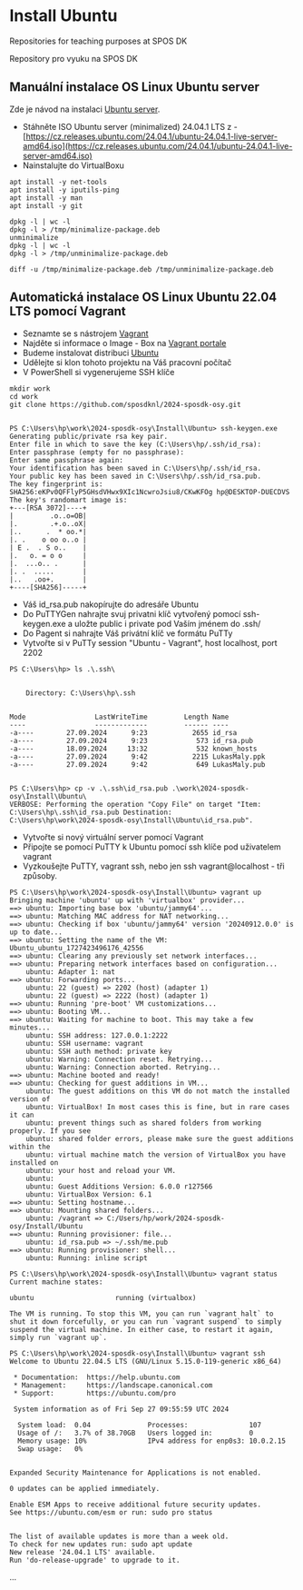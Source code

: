 # Install Ubuntu
Repositories for teaching purposes at SPOS DK

Repository pro vyuku na SPOS DK

## Manuální instalace OS Linux Ubuntu server

Zde je návod na instalaci [Ubuntu server](https://ubuntu.com/tutorials/install-ubuntu-server#1-overview).

- Stáhněte ISO Ubuntu server (minimalized) 24.04.1 LTS z - [https://cz.releases.ubuntu.com/24.04.1/ubuntu-24.04.1-live-server-amd64.iso](https://cz.releases.ubuntu.com/24.04.1/ubuntu-24.04.1-live-server-amd64.iso)
- Nainstalujte do VirtualBoxu

```console
apt install -y net-tools
apt install -y iputils-ping
apt install -y man
apt install -y git

dpkg -l | wc -l
dpkg -l > /tmp/minimalize-package.deb
unminimalize
dpkg -l | wc -l
dpkg -l > /tmp/unminimalize-package.deb

diff -u /tmp/minimalize-package.deb /tmp/unminimalize-package.deb
```
## Automatická instalace OS Linux Ubuntu 22.04 LTS pomocí Vagrant

- Seznamte se s nástrojem [Vagrant](https://www.vagrantup.com)
- Najděte si informace o Image - Box na [Vagrant portale](https://portal.cloud.hashicorp.com/vagrant/discover)
- Budeme instalovat distribuci [Ubuntu](https://ubuntu.com)
- Udělejte si klon tohoto projektu na Váš pracovní počítač
- V PowerShell si vygenerujeme SSH klíče

```console
mkdir work
cd work
git clone https://github.com/sposdknl/2024-sposdk-osy.git


PS C:\Users\hp\work\2024-sposdk-osy\Install\Ubuntu> ssh-keygen.exe
Generating public/private rsa key pair.
Enter file in which to save the key (C:\Users\hp/.ssh/id_rsa):
Enter passphrase (empty for no passphrase):
Enter same passphrase again:
Your identification has been saved in C:\Users\hp/.ssh/id_rsa.
Your public key has been saved in C:\Users\hp/.ssh/id_rsa.pub.
The key fingerprint is:
SHA256:eKPv0QFFlyP5GHsdVHwx9XIc1NcwroJsiu8/CKwKFOg hp@DESKTOP-DUECDVS
The key's randomart image is:
+---[RSA 3072]----+
|         .o..o=OB|
|.        .+.o..oX|
|..      .  * oo.*|
|. .    o oo o..o |
| E .  . S o..    |
|.   o. = o o     |
|.  ...o.. .      |
|. .  .....       |
|..   .oo+.       |
+----[SHA256]-----+
```

- Váš id_rsa.pub nakopírujte do adresáře Ubuntu
- Do PuTTYGen nahrajte svuj privatni klíč vytvořený pomocí ssh-keygen.exe a uložte public i private pod Vaším jménem do .ssh/
- Do Pagent si nahrajte Váš privátní klíč ve formátu PuTTy
- Vytvořte si v PuTTy session "Ubuntu - Vagrant", host localhost, port 2202

```console
PS C:\Users\hp> ls .\.ssh\


    Directory: C:\Users\hp\.ssh


Mode                 LastWriteTime         Length Name
----                 -------------         ------ ----
-a----        27.09.2024      9:23           2655 id_rsa
-a----        27.09.2024      9:23            573 id_rsa.pub
-a----        18.09.2024     13:32            532 known_hosts
-a----        27.09.2024      9:42           2215 LukasMaly.ppk
-a----        27.09.2024      9:42            649 LukasMaly.pub


PS C:\Users\hp> cp -v .\.ssh\id_rsa.pub .\work\2024-sposdk-osy\Install\Ubuntu\
VERBOSE: Performing the operation "Copy File" on target "Item: C:\Users\hp\.ssh\id_rsa.pub Destination:
C:\Users\hp\work\2024-sposdk-osy\Install\Ubuntu\id_rsa.pub".
```

- Vytvořte si nový virtuální server pomocí Vagrant
- Připojte se pomocí PuTTY k Ubuntu pomocí ssh klíče pod uživatelem vagrant
- Vyzkoušejte PuTTY, vagrant ssh, nebo jen ssh vagrant@localhost - tři způsoby.

```console
PS C:\Users\hp\work\2024-sposdk-osy\Install\Ubuntu> vagrant up
Bringing machine 'ubuntu' up with 'virtualbox' provider...
==> ubuntu: Importing base box 'ubuntu/jammy64'...
==> ubuntu: Matching MAC address for NAT networking...
==> ubuntu: Checking if box 'ubuntu/jammy64' version '20240912.0.0' is up to date...
==> ubuntu: Setting the name of the VM: Ubuntu_ubuntu_1727423496176_42556
==> ubuntu: Clearing any previously set network interfaces...
==> ubuntu: Preparing network interfaces based on configuration...
    ubuntu: Adapter 1: nat
==> ubuntu: Forwarding ports...
    ubuntu: 22 (guest) => 2202 (host) (adapter 1)
    ubuntu: 22 (guest) => 2222 (host) (adapter 1)
==> ubuntu: Running 'pre-boot' VM customizations...
==> ubuntu: Booting VM...
==> ubuntu: Waiting for machine to boot. This may take a few minutes...
    ubuntu: SSH address: 127.0.0.1:2222
    ubuntu: SSH username: vagrant
    ubuntu: SSH auth method: private key
    ubuntu: Warning: Connection reset. Retrying...
    ubuntu: Warning: Connection aborted. Retrying...
==> ubuntu: Machine booted and ready!
==> ubuntu: Checking for guest additions in VM...
    ubuntu: The guest additions on this VM do not match the installed version of
    ubuntu: VirtualBox! In most cases this is fine, but in rare cases it can
    ubuntu: prevent things such as shared folders from working properly. If you see
    ubuntu: shared folder errors, please make sure the guest additions within the
    ubuntu: virtual machine match the version of VirtualBox you have installed on
    ubuntu: your host and reload your VM.
    ubuntu:
    ubuntu: Guest Additions Version: 6.0.0 r127566
    ubuntu: VirtualBox Version: 6.1
==> ubuntu: Setting hostname...
==> ubuntu: Mounting shared folders...
    ubuntu: /vagrant => C:/Users/hp/work/2024-sposdk-osy/Install/Ubuntu
==> ubuntu: Running provisioner: file...
    ubuntu: id_rsa.pub => ~/.ssh/me.pub
==> ubuntu: Running provisioner: shell...
    ubuntu: Running: inline script

PS C:\Users\hp\work\2024-sposdk-osy\Install\Ubuntu> vagrant status
Current machine states:

ubuntu                    running (virtualbox)

The VM is running. To stop this VM, you can run `vagrant halt` to
shut it down forcefully, or you can run `vagrant suspend` to simply
suspend the virtual machine. In either case, to restart it again,
simply run `vagrant up`.

PS C:\Users\hp\work\2024-sposdk-osy\Install\Ubuntu> vagrant ssh
Welcome to Ubuntu 22.04.5 LTS (GNU/Linux 5.15.0-119-generic x86_64)

 * Documentation:  https://help.ubuntu.com
 * Management:     https://landscape.canonical.com
 * Support:        https://ubuntu.com/pro

 System information as of Fri Sep 27 09:55:59 UTC 2024

  System load:  0.04              Processes:               107
  Usage of /:   3.7% of 38.70GB   Users logged in:         0
  Memory usage: 10%               IPv4 address for enp0s3: 10.0.2.15
  Swap usage:   0%


Expanded Security Maintenance for Applications is not enabled.

0 updates can be applied immediately.

Enable ESM Apps to receive additional future security updates.
See https://ubuntu.com/esm or run: sudo pro status


The list of available updates is more than a week old.
To check for new updates run: sudo apt update
New release '24.04.1 LTS' available.
Run 'do-release-upgrade' to upgrade to it.
```

...